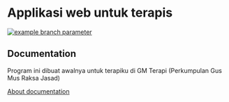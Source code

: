 # Applikasi web untuk terapis

[![example branch parameter](https://github.com/github/docs/actions/workflows/static.yml)](http://pait.devinc.website)

## Documentation
Program ini dibuat awalnya untuk terapiku di GM Terapi (Perkumpulan Gus Mus Raksa Jasad)

 [About documentation](https://github.com/adicnk/terapi/blob/main/web/documentation/about.txt)